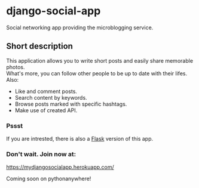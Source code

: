 # django-social-app

Social networking app providing the microblogging service.

## Short description

This application allows you to write short posts and easily share memorable photos. 
<br>
What's more, you can follow other people to be up to date with their lifes.<br>
Also:
* Like and comment posts.
* Search content by keywords.
* Browse posts marked with specific hashtags.
* Make use of created API.

### Pssst
If you are intrested, there is also a [Flask](https://github.com/kkornel/flask-social-app "Github page of Flask social app") version of this app. 


### Don't wait. Join now at:

https://mydjangosocialapp.herokuapp.com/


Coming soon on pythonanywhere!


